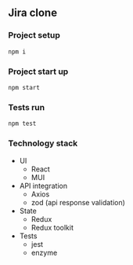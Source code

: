 ## Jira clone

### Project setup
```
npm i
```

### Project start up
```
npm start
```

### Tests run
```
npm test
```

### Technology stack
- UI
  - React
  - MUI
- API integration
  - Axios
  - zod (api response validation)
- State
  - Redux
  - Redux toolkit
- Tests
  - jest
  - enzyme
